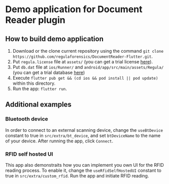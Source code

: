 # Demo application for Document Reader plugin

## How to build demo application

1. Download or the clone current repository using the command `git clone https://github.com/regulaforensics/DocumentReader-Flutter.git`.
2. Put `regula.license` file at `assets/` (you can get a trial license [here](https://client.regulaforensics.com)).
3. Put `db.dat` file at `ios/Runner/` and `android/app/src/main/assets/Regula/` (you can get a trial database [here](https://client.regulaforensics.com/customer/databases))
4. Execute `flutter pub get && (cd ios && pod install || pod update)` within this directory.
5. Run the app: `flutter run`.

## Additional examples

### Bluetooth device

In order to connect to an external scanning device, change the `useBtDevice` constant to true in `src/extra/bt_device`, and set `btDeviceName` to the name of your device. After running the app, click `Connect`.

### RFID self hosted UI

This app also demonstraits how you can implement you own UI for the RFID reading process. To enable it, change the `useRfidSelfHostedUI` constant to true in `src/extra/custom_rfid`. Run the app and initiate RFID reading.

